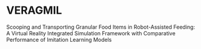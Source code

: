 # VERAGMIL
Scooping and Transporting Granular Food Items in Robot-Assisted Feeding: A Virtual Reality Integrated Simulation Framework with Comparative Performance of Imitation Learning Models
